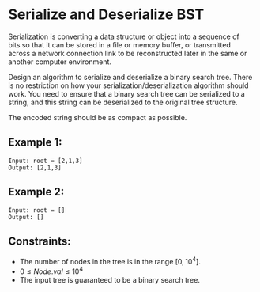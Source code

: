 # Serialize and Deserialize BST

Serialization is converting a data structure or object into a sequence of  
bits so that it can be stored in a file or memory buffer, or transmitted  
across a network connection link to be reconstructed later in the same or  
another computer environment.

Design an algorithm to serialize and deserialize a binary search tree. There  
is no restriction on how your serialization/deserialization algorithm should  
work. You need to ensure that a binary search tree can be serialized to a  
string, and this string can be deserialized to the original tree structure.

The encoded string should be as compact as possible.

 

## Example 1:

    Input: root = [2,1,3]
    Output: [2,1,3]

## Example 2:

    Input: root = []
    Output: []

 

## Constraints:

* The number of nodes in the tree is in the range $[0, 10^4]$.
* $0 \le Node.val \le 10^4$
* The input tree is guaranteed to be a binary search tree.

